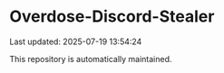# Overdose-Discord-Stealer

Last updated: 2025-07-19 13:54:24

This repository is automatically maintained.
